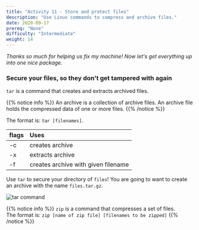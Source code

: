```yaml
---
title: "Activity 11 - Store and protect files"
description: "Use Linux commands to compress and archive files."
date: 2020-09-17
prereq: "None"
difficulty: "Intermediate"
weight: 14
---
```


*Thanks so much for helping us fix my machine! Now let's get everything up into one nice package.*

### Secure your files, so they don't get tampered with again

`tar` is a command that creates and extracts archived files.  

{{% notice info %}}
An archive is a collection of archive files. An archive file holds the compressed data of one or more files.
{{% /notice %}}

The format is: `tar [filenames]`.

| flags | Uses |
| :--- | :--- |
| -c | creates archive |
| -x | extracts archive |
| -f | creates archive with given filename |

Use `tar` to secure your directory of `files`! You are going to want to create an archive with the name `files.tar.gz`.

![tar command](../images/Act11.png?classes=border,shadow)

{{% notice info %}}
`zip` is a command that compresses a set of files.  
The format is: `zip [name of zip file] [filenames to be zipped]`
{{% /notice %}}
